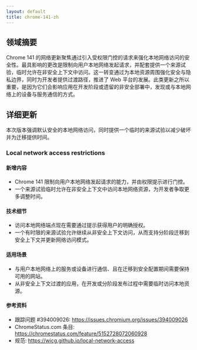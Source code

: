 ```yaml
---
layout: default
title: chrome-141-zh
---
```


## 领域摘要

Chrome 141 的网络更新聚焦通过引入受权限门控的请求来强化本地网络访问的安全性。最具影响的更改是限制向用户本地网络发起请求，并配套提供一个来源试验，临时允许在非安全上下文中访问。这一转变通过为本地资源周围强化安全与隐私边界，同时为开发者提供过渡路径，推进了 Web 平台的发展。此类更新之所以重要，是因为它们会影响应用在开发阶段或遗留的非安全部署中，发现或与本地网络上的设备与服务通信的方式。

## 详细更新

本次版本强调默认安全的本地网络访问，同时提供一个临时的来源试验以减少破坏并为迁移提供时间。

### Local network access restrictions

#### 新增内容
- Chrome 141 限制向用户本地网络发起请求的能力，并由权限提示进行门控。
- 一个来源试验临时允许在非安全上下文中访问本地网络资源，为开发者争取更多调整时间。

#### 技术细节
- 访问本地网络端点现在需要通过提示获得用户的明确授权。
- 一个有时限的来源试验允许继续从非安全上下文访问，从而支持分阶段迁移到安全上下文并更新网络访问模式。

#### 适用场景
- 与用户本地网络上的服务或设备进行通信、且在迁移到安全配置期间需要保持可用的网站。
- 从非安全上下文过渡的应用，在开发或分阶段发布过程中需要临时访问本地资源。

#### 参考资料
- 跟踪问题 #394009026: https://issues.chromium.org/issues/394009026
- ChromeStatus.com 条目: https://chromestatus.com/feature/5152728072060928
- 规范: https://wicg.github.io/local-network-access
